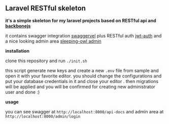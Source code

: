 ## Laravel RESTful skeleton

**it's a simple skeleton for my laravel projects based on RESTful api and [backbonejs](http://backbonejs.org/)**

it contains swagger integration [swaggervel](https://github.com/slampenny/Swaggervel) plus RESTful auth [jwt-auth](https://github.com/tymondesigns/jwt-auth) and a nice looking admin area  [sleeping-owl admin](https://github.com/sleeping-owl/admin)



**installation**

clone this repository and run ```./init.sh```

this script generate new keys and create a new ```.env``` file from sample and open it with your favorite editor. you should change the configurations and put your database credentials in it and close your editor . then migrations will be applied and
you will be confirmed for creating new administrator user and done :)

**usage**

you can see swagger at ```http://localhost:8000/api-docs```
and admin area at ```http://localhost:8000/admin/login```
